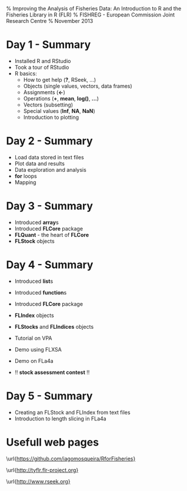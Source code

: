 % Improving the Analysis of Fisheries Data: An Introduction to R and the Fisheries Library in R (FLR) 
% FISHREG - European Commission Joint Research Centre
% November 2013

# Day 1 - Summary

* Installed R and RStudio
* Took a tour of RStudio
* R basics:
    * How to get help (**?**, RSeek, ...)
    * Objects (single values, vectors, data frames)
    * Assignments (**<-**)
    * Operations (**+**, **mean**, **log()**, **...**)
    * Vectors (subsetting)
    * Special values (**Inf**, **NA**, **NaN**)
    * Introduction to plotting


# Day 2 - Summary

* Load data stored in text files
* Plot data and results
* Data exploration and analysis
* **for** loops
* Mapping

# Day 3 - Summary

* Introduced **array**s
* Introduced **FLCore** package
* **FLQuant** - the heart of **FLCore**
* **FLStock** objects

# Day 4 - Summary

* Introduced **list**s
* Introduced **function**s
* Introduced **FLCore** package
* **FLIndex** objects
* **FLStocks** and **FLIndices** objects

* Tutorial on VPA
* Demo using FLXSA
* Demo on FLa4a
* !! **stock assessment contest** !!

# Day 5 - Summary

* Creating an FLStock and FLIndex from text files
* Introduction to length slicing in FLa4a

# Usefull web pages

\url{https://github.com/iagomosqueira/RforFisheries}

\url{http://tyflr.flr-project.org}

\url{http://www.rseek.org}


